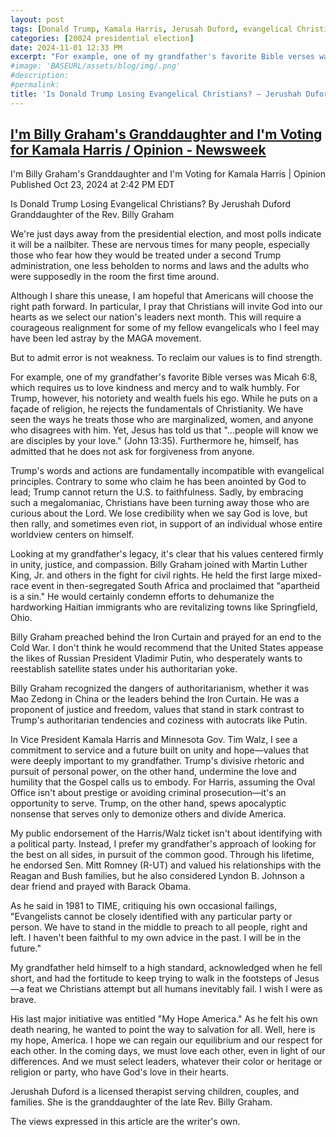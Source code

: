 ```yaml
---
layout: post
tags: [Donald Trump, Kamala Harris, Jerusah Duford, evangelical Christians, Franklin Graham, Billy Graham]
categories: [20024 presidential election]
date: 2024-11-01 12:33 PM
excerpt: "For example, one of my grandfather's favorite Bible verses was Micah 6:8, which requires us to love kindness and mercy and to walk humbly. For Trump, however, his notoriety and wealth fuels his ego. While he puts on a façade of religion, he rejects the fundamentals of Christianity. We have seen the ways he treats those who are marginalized, women, and anyone who disagrees with him. Yet, Jesus has told us that “...people will know we are disciples by your love.” (John 13:35). Furthermore he, himself, has admitted that he does not ask for forgiveness from anyone."
#image: 'BASEURL/assets/blog/img/.png'
#description:
#permalink:
title: 'Is Donald Trump Losing Evangelical Christians? – Jerushah Duford, Granddaughter of the Rev. Billy Graham'
---
```



## [I'm Billy Graham's Granddaughter and I'm Voting for Kamala Harris / Opinion - Newsweek](https://www.newsweek.com/im-billy-grahams-granddaughter-im-voting-kamala-harris-opinion-1973863)

I'm Billy Graham's Granddaughter and I'm Voting for Kamala Harris | Opinion
Published Oct 23, 2024 at 2:42 PM EDT

Is Donald Trump Losing Evangelical Christians?
By Jerushah Duford
Granddaughter of the Rev. Billy Graham

We're just days away from the presidential election, and most polls indicate it will be a nailbiter. These are nervous times for many people, especially those who fear how they would be treated under a second Trump administration, one less beholden to norms and laws and the adults who were supposedly in the room the first time around.

Although I share this unease, I am hopeful that Americans will choose the right path forward. In particular, I pray that Christians will invite God into our hearts as we select our nation's leaders next month. This will require a courageous realignment for some of my fellow evangelicals who I feel may have been led astray by the MAGA movement.

But to admit error is not weakness. To reclaim our values is to find strength.

For example, one of my grandfather's favorite Bible verses was Micah 6:8, which requires us to love kindness and mercy and to walk humbly. For Trump, however, his notoriety and wealth fuels his ego. While he puts on a façade of religion, he rejects the fundamentals of Christianity. We have seen the ways he treats those who are marginalized, women, and anyone who disagrees with him. Yet, Jesus has told us that "...people will know we are disciples by your love." (John 13:35). Furthermore he, himself, has admitted that he does not ask for forgiveness from anyone.

Trump's words and actions are fundamentally incompatible with evangelical principles. Contrary to some who claim he has been anointed by God to lead; Trump cannot return the U.S. to faithfulness. Sadly, by embracing such a megalomaniac, Christians have been turning away those who are curious about the Lord. We lose credibility when we say God is love, but then rally, and sometimes even riot, in support of an individual whose entire worldview centers on himself.

Looking at my grandfather's legacy, it's clear that his values centered firmly in unity, justice, and compassion. Billy Graham joined with Martin Luther King, Jr. and others in the fight for civil rights. He held the first large mixed-race event in then-segregated South Africa and proclaimed that "apartheid is a sin." He would certainly condemn efforts to dehumanize the hardworking Haitian immigrants who are revitalizing towns like Springfield, Ohio.

Billy Graham preached behind the Iron Curtain and prayed for an end to the Cold War. I don't think he would recommend that the United States appease the likes of Russian President Vladimir Putin, who desperately wants to reestablish satellite states under his authoritarian yoke.

Billy Graham recognized the dangers of authoritarianism, whether it was Mao Zedong in China or the leaders behind the Iron Curtain. He was a proponent of justice and freedom, values that stand in stark contrast to Trump's authoritarian tendencies and coziness with autocrats like Putin.

In Vice President Kamala Harris and Minnesota Gov. Tim Walz, I see a commitment to service and a future built on unity and hope—values that were deeply important to my grandfather. Trump's divisive rhetoric and pursuit of personal power, on the other hand, undermine the love and humility that the Gospel calls us to embody. For Harris, assuming the Oval Office isn't about prestige or avoiding criminal prosecution—it's an opportunity to serve. Trump, on the other hand, spews apocalyptic nonsense that serves only to demonize others and divide America.

My public endorsement of the Harris/Walz ticket isn't about identifying with a political party. Instead, I prefer my grandfather's approach of looking for the best on all sides, in pursuit of the common good. Through his lifetime, he endorsed Sen. Mitt Romney (R-UT) and valued his relationships with the Reagan and Bush families, but he also considered Lyndon B. Johnson a dear friend and prayed with Barack Obama.

As he said in 1981 to TIME, critiquing his own occasional failings, "Evangelists cannot be closely identified with any particular party or person. We have to stand in the middle to preach to all people, right and left. I haven't been faithful to my own advice in the past. I will be in the future."

My grandfather held himself to a high standard, acknowledged when he fell short, and had the fortitude to keep trying to walk in the footsteps of Jesus—a feat we Christians attempt but all humans inevitably fail. I wish I were as brave.

His last major initiative was entitled "My Hope America." As he felt his own death nearing, he wanted to point the way to salvation for all. Well, here is my hope, America. I hope we can regain our equilibrium and our respect for each other. In the coming days, we must love each other, even in light of our differences. And we must select leaders, whatever their color or heritage or religion or party, who have God's love in their hearts.

Jerushah Duford is a licensed therapist serving children, couples, and families. She is the granddaughter of the late Rev. Billy Graham.

The views expressed in this article are the writer's own.
